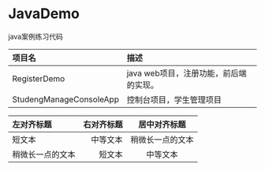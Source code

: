 # JavaDemo
java案例练习代码

| 项目名 | 描述 |
| :---- | :----- |
| RegisterDemo | java web项目，注册功能，前后端的实现。 |
|StudengManageConsoleApp|控制台项目，学生管理项目|


| 左对齐标题 | 右对齐标题 | 居中对齐标题 |
| :------| ------: | :------: |
| 短文本 | 中等文本 | 稍微长一点的文本 |
| 稍微长一点的文本 | 短文本 | 中等文本 |